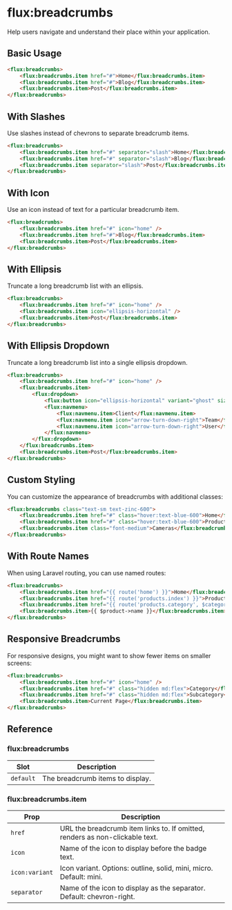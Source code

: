# flux:breadcrumbs

Help users navigate and understand their place within your application.

## Basic Usage

```html
<flux:breadcrumbs>
    <flux:breadcrumbs.item href="#">Home</flux:breadcrumbs.item>
    <flux:breadcrumbs.item href="#">Blog</flux:breadcrumbs.item>
    <flux:breadcrumbs.item>Post</flux:breadcrumbs.item>
</flux:breadcrumbs>
```

## With Slashes

Use slashes instead of chevrons to separate breadcrumb items.

```html
<flux:breadcrumbs>
    <flux:breadcrumbs.item href="#" separator="slash">Home</flux:breadcrumbs.item>
    <flux:breadcrumbs.item href="#" separator="slash">Blog</flux:breadcrumbs.item>
    <flux:breadcrumbs.item separator="slash">Post</flux:breadcrumbs.item>
</flux:breadcrumbs>
```

## With Icon

Use an icon instead of text for a particular breadcrumb item.

```html
<flux:breadcrumbs>
    <flux:breadcrumbs.item href="#" icon="home" />
    <flux:breadcrumbs.item href="#">Blog</flux:breadcrumbs.item>
    <flux:breadcrumbs.item>Post</flux:breadcrumbs.item>
</flux:breadcrumbs>
```

## With Ellipsis

Truncate a long breadcrumb list with an ellipsis.

```html
<flux:breadcrumbs>
    <flux:breadcrumbs.item href="#" icon="home" />
    <flux:breadcrumbs.item icon="ellipsis-horizontal" />
    <flux:breadcrumbs.item>Post</flux:breadcrumbs.item>
</flux:breadcrumbs>
```

## With Ellipsis Dropdown

Truncate a long breadcrumb list into a single ellipsis dropdown.

```html
<flux:breadcrumbs>
    <flux:breadcrumbs.item href="#" icon="home" />
    <flux:breadcrumbs.item>
        <flux:dropdown>
            <flux:button icon="ellipsis-horizontal" variant="ghost" size="sm" />
            <flux:navmenu>
                <flux:navmenu.item>Client</flux:navmenu.item>
                <flux:navmenu.item icon="arrow-turn-down-right">Team</flux:navmenu.item>
                <flux:navmenu.item icon="arrow-turn-down-right">User</flux:navmenu.item>
            </flux:navmenu>
        </flux:dropdown>
    </flux:breadcrumbs.item>
    <flux:breadcrumbs.item>Post</flux:breadcrumbs.item>
</flux:breadcrumbs>
```

## Custom Styling

You can customize the appearance of breadcrumbs with additional classes:

```html
<flux:breadcrumbs class="text-sm text-zinc-600">
    <flux:breadcrumbs.item href="#" class="hover:text-blue-600">Home</flux:breadcrumbs.item>
    <flux:breadcrumbs.item href="#" class="hover:text-blue-600">Products</flux:breadcrumbs.item>
    <flux:breadcrumbs.item class="font-medium">Cameras</flux:breadcrumbs.item>
</flux:breadcrumbs>
```

## With Route Names

When using Laravel routing, you can use named routes:

```html
<flux:breadcrumbs>
    <flux:breadcrumbs.item href="{{ route('home') }}">Home</flux:breadcrumbs.item>
    <flux:breadcrumbs.item href="{{ route('products.index') }}">Products</flux:breadcrumbs.item>
    <flux:breadcrumbs.item href="{{ route('products.category', $category) }}">{{ $category->name }}</flux:breadcrumbs.item>
    <flux:breadcrumbs.item>{{ $product->name }}</flux:breadcrumbs.item>
</flux:breadcrumbs>
```

## Responsive Breadcrumbs

For responsive designs, you might want to show fewer items on smaller screens:

```html
<flux:breadcrumbs>
    <flux:breadcrumbs.item href="#" icon="home" />
    <flux:breadcrumbs.item href="#" class="hidden md:flex">Category</flux:breadcrumbs.item>
    <flux:breadcrumbs.item href="#" class="hidden md:flex">Subcategory</flux:breadcrumbs.item>
    <flux:breadcrumbs.item>Current Page</flux:breadcrumbs.item>
</flux:breadcrumbs>
```

## Reference

### flux:breadcrumbs

| Slot | Description |
| --- | --- |
| `default` | The breadcrumb items to display. |

### flux:breadcrumbs.item

| Prop | Description |
| --- | --- |
| `href` | URL the breadcrumb item links to. If omitted, renders as non-clickable text. |
| `icon` | Name of the icon to display before the badge text. |
| `icon:variant` | Icon variant. Options: outline, solid, mini, micro. Default: mini. |
| `separator` | Name of the icon to display as the separator. Default: chevron-right. |